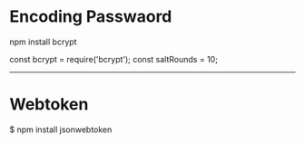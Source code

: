 # Encoding Passwaord

npm install bcrypt

const bcrypt = require('bcrypt');
const saltRounds = 10;

----

# Webtoken

$ npm install jsonwebtoken
